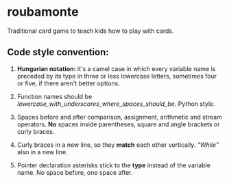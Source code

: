 # roubamonte
Traditional card game to teach kids how to play with cards.

Code style convention:
---------------------

1) **Hungarian notation:** it's a camel case in which every variable name is preceded by its type in three or less lowercase letters, sometimes four or five, if there aren't better options.

2) Function names should be *lowercase_with_underscores_where_spaces_should_be*. Python style.

3) Spaces before and after comparison, assignment, arithmetic and stream operators. **No** spaces inside parentheses, square and angle brackets or curly braces.

4) Curly braces in a new line, so they **match** each other vertically. *"While"* also in a new line.

5) Pointer declaration asterisks stick to the **type** instead of the variable name. No space before, one space after.

